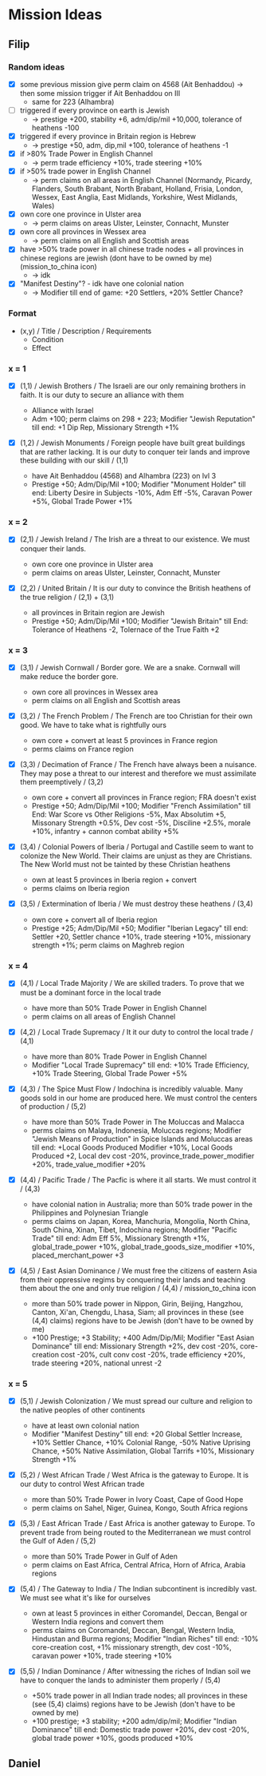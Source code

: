 # Mission Ideas

<!-- Just discovered someone made a tool for that - <https://steamcommunity.com/sharedfiles/filedetails/?id=2408076990> - 2021-05-29 -->

## Filip

### Random ideas

- [x] some previous mission give perm claim on 4568 (Ait Benhaddou) -> then some mission trigger if Ait Benhaddou on III
  - same for 223 (Alhambra)
- [ ] triggered if every province on earth is Jewish
  - -> prestige +200, stability +6, adm/dip/mil +10,000, tolerance of heathens -100
- [x] triggered if every province in Britain region is Hebrew
  - -> prestige +50, adm, dip,mil +100, tolerance of heathens -1
- [x] if >80% Trade Power in English Channel
  - -> perm trade efficiency +10%, trade steering +10%
- [x] if >50% trade power in English Channel
  - -> perm claims on all areas in English Channel
(Normandy, Picardy, Flanders, South Brabant, North Brabant, Holland, Frisia,
 London, Wessex, East Anglia, East Midlands, Yorkshire, West Midlands, Wales)
- [x] own core one province in Ulster area
  - -> perm claims on areas Ulster, Leinster, Connacht, Munster
- [x] own core all provinces in Wessex area
  - -> perm claims on all English and Scottish areas
- [x] have >50% trade power in all chinese trade nodes + all provinces in chinese regions are jewish (dont have to be owned by me) (mission_to_china icon)
  - -> idk
- [x] "Manifest Destiny"? - idk have one colonial nation
  - -> Modifier till end of game: +20 Settlers, +20% Settler Chance?

### Format

- (x,y) / Title / Description / Requirements
  - Condition
  - Effect

### x = 1

- [x] (1,1) / Jewish Brothers / The Israeli are our only remaining brothers in faith. It is our duty to secure an alliance with them
  - Alliance with Israel
  - Adm +100; perm claims on 298 + 223; Modifier "Jewish Reputation" till end: +1 Dip Rep, Missionary Strength +1%

- [x] (1,2) / Jewish Monuments / Foreign people have built great buildings that are rather lacking. It is our duty to conquer teir lands and improve these building with our skill / (1,1)
  - have Ait Benhaddou (4568) and Alhambra (223) on lvl 3
  - Prestige +50; Adm/Dip/Mil +100; Modifier "Monument Holder" till end: Liberty Desire in Subjects -10%, Adm Eff -5%, Caravan Power +5%, Global Trade Power +1%

### x = 2

- [x] (2,1) / Jewish Ireland / The Irish are a threat to our existence. We must conquer their lands.
  - own core one province in Ulster area
  - perm claims on areas Ulster, Leinster, Connacht, Munster

- [x] (2,2) / United Britain / It is our duty to convince the British heathens of the true religion / (2,1) + (3,1)
  - all provinces in Britain region are Jewish
  - Prestige +50; Adm/Dip/Mil +100; Modifier "Jewish Britain" till End: Tolerance of Heathens -2, Tolernace of the True Faith +2

### x = 3

- [x] (3,1) / Jewish Cornwall / Border gore. We are a snake. Cornwall will make reduce the border gore.
  - own core all provinces in Wessex area
  - perm claims on all English and Scottish areas

- [x] (3,2) / The French Problem / The French are too Christian for their own good. We have to take what is rightfully ours
  - own core + convert at least 5 provinces in France region
  - perms claims on France region

- [x] (3,3) / Decimation of France / The French have always been a nuisance. They may pose a threat to our interest and therefore we must assimilate them preemptively / (3,2)
  - own core + convert all provinces in France region; FRA doesn't exist
  - Prestige +50; Adm/Dip/Mil +100; Modifier "French Assimilation" till End: War Score vs Other Religions -5%, Max Absolutim +5, Missonary Strength +0.5%, Dev cost -5%, Disciline +2.5%, morale +10%, infantry + cannon combat ability +5%

- [x] (3,4) / Colonial Powers of Iberia / Portugal and Castille seem to want to colonize the New World. Their claims are unjust as they are Christians. The New World must not be tainted by these Christian heathens
  - own at least 5 provinces in Iberia region + convert
  - perms claims on Iberia region

- [x] (3,5) / Extermination of Iberia / We must destroy these heathens / (3,4)
  - own core + convert all of Iberia region
  - Prestige +25; Adm/Dip/Mil +50; Modifier "Iberian Legacy" till end: Settler +20, Settler chance +10%, trade steering +10%, missionary strength +1%; perm claims on Maghreb region

### x = 4

- [x] (4,1) / Local Trade Majority / We are skilled traders. To prove that we must be a dominant force in the local trade
  - have more than 50% Trade Power in English Channel
  - perm claims on all areas of English Channel

- [x] (4,2) / Local Trade Supremacy / It it our duty to control the local trade / (4,1)
  - have more than 80% Trade Power in English Channel
  - Modifier "Local Trade Supremacy" till end: +10% Trade Efficiency, +10% Trade Steering, Global Trade Power +5%

- [x] (4,3) / The Spice Must Flow / Indochina is incredibly valuable. Many goods sold in our home are produced here. We must control the centers of production / (5,2)
  - have more than 50% Trade Power in The Moluccas and Malacca
  - perms claims on Malaya, Indonesia, Moluccas regions; Modifier "Jewish Means of Production" in Spice Islands and Moluccas areas till end: +Local Goods Produced Modifier +10%, Local Goods Produced +2, Local dev cost -20%, province_trade_power_modifier +20%, trade_value_modifier +20%

- [x] (4,4) / Pacific Trade / The Pacfic is where it all starts. We must control it / (4,3)
  - have colonial nation in Australia; more than 50% trade power in the Philippines and Polynesian Triangle
  - perms claims on Japan, Korea, Manchuria, Mongolia, North China, South China, Xinan, Tibet, Indochina regions; Modifier "Pacific Trade" till end: Adm Eff 5%, Missionary Strength +1%, global_trade_power +10%, global_trade_goods_size_modifier +10%, placed_merchant_power +3

- [x] (4,5) / East Asian Dominance / We must free the citizens of eastern Asia from their oppressive regims by conquering their lands and teaching them about the one and only true religion / (4,4) / mission_to_china icon
  - more than 50% trade power in Nippon, Girin, Beijing, Hangzhou, Canton, Xi'an, Chengdu, Lhasa, Siam; all provinces in these (see (4,4) claims) regions have to be Jewish (don't have to be owned by me)
  - +100 Prestige; +3 Stability; +400 Adm/Dip/Mil; Modifier "East Asian Dominance" till end: Missionary Strength +2%, dev cost -20%, core-creation cost -20%, cult conv cost -20%, trade efficiency +20%, trade steering +20%, national unrest -2

### x = 5

- [x] (5,1) / Jewish Colonization / We must spread our culture and religion to the native peoples of other continents
  - have at least own colonial nation
  - Modifier "Manifest Destiny" till end: +20 Global Settler Increase, +10% Settler Chance, +10% Colonial Range, -50% Native Uprising Chance, +50% Native Assimilation, Global Tarrifs +10%, Missionary Strength +1%

- [x] (5,2) / West African Trade / West Africa is the gateway to Europe. It is our duty to control West African trade
  - more than 50% Trade Power in Ivory Coast, Cape of Good Hope
  - perm claims on Sahel, Niger, Guinea, Kongo, South Africa regions

- [x] (5,3) / East African Trade / East Africa is another gateway to Europe. To prevent trade from being routed to the Mediterranean we must control the Gulf of Aden / (5,2)
  - more than 50% Trade Power in Gulf of Aden
  - perm claims on East Africa, Central Africa, Horn of Africa, Arabia regions

- [x] (5,4) / The Gateway to India / The Indian subcontinent is incredibly vast. We must see what it's like for ourselves
  - own at least 5 provinces in either Coromandel, Deccan, Bengal or Western India regions and convert them
  - perms claims on Coromandel, Deccan, Bengal, Western India, Hindustan and Burma regions; Modifier "Indian Riches" till end: -10% core-creation cost, +1% missionary strength, dev cost -10%, caravan power +10%, trade steering +10%

- [x] (5,5) / Indian Dominance / After witnessing the riches of Indian soil we have to conquer the lands to administer them properly / (5,4)
  - +50% trade power in all Indian trade nodes; all provinces in these (see (5,4) claims) regions have to be Jewish (don't have to be owned by me)
  - +100 prestige; +3 stability; +200 adm/dip/mil; Modifier "Indian Dominance" till end: Domestic trade power +20%,  dev cost -20%, global trade power +10%, goods produced +10%

## Daniel
